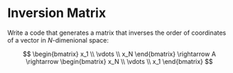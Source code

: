 # Inversion Matrix

Write a code that generates a matrix that inverses the 
order of coordinates of a vector in $N$-dimenional space:

$$
\begin{bmatrix}
x_1 \\
\vdots \\
x_N
\end{bmatrix}
\rightarrow
A
\rightarrow
\begin{bmatrix}
x_N \\
\vdots \\
x_1
\end{bmatrix}
$$